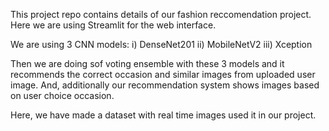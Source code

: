 This project repo contains details of our fashion reccomendation project.
Here we are using Streamlit for the web interface.

We are using 3 CNN models: i) DenseNet201
                          ii) MobileNetV2
                          iii) Xception

Then we are doing sof voting ensemble with these 3 models and it recommends the correct occasion and similar images from uploaded user image.
And, additionally our recommendation system shows images based on user choice occasion.

Here, we have made a dataset with real time images used it in our project.
